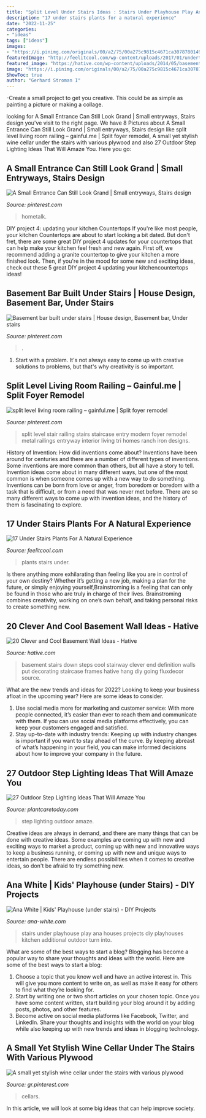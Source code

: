 ```yaml
---
title: "Split Level Under Stairs Ideas : Stairs Under Playhouse Play Ana Houses Projects Diy Playhouses Kitchen Additional Outdoor Turn Into"
description: "17 under stairs plants for a natural experience"
date: "2022-11-25"
categories:
- "ideas"
tags: ["ideas"]
images:
- "https://i.pinimg.com/originals/00/a2/75/00a275c9815c4671ca30787801490849.jpg"
featuredImage: "http://feelitcool.com/wp-content/uploads/2017/01/undertsiars-plants-that-you-will-have-to-see.jpg"
featured_image: "https://hative.com/wp-content/uploads/2014/05/basement-wall-ideas/6-photo-wall-basement.jpg"
image: "https://i.pinimg.com/originals/00/a2/75/00a275c9815c4671ca30787801490849.jpg"
ShowToc: true
author: "Gerhard Stroman I"
---
```



-Create a small project to get you creative. This could be as simple as painting a picture or making a collage. 

	

		
looking for A Small Entrance Can Still Look Grand | Small entryways, Stairs design you've visit to the right page. We have 8 Pictures about A Small Entrance Can Still Look Grand | Small entryways, Stairs design like split level living room railing – gainful.me | Split foyer remodel, A small yet stylish wine cellar under the stairs with various plywood and also 27 Outdoor Step Lighting Ideas That Will Amaze You. Here you go:
		
    
## A Small Entrance Can Still Look Grand | Small Entryways, Stairs Design

<img loading=lazy src="https://i.pinimg.com/originals/00/a2/75/00a275c9815c4671ca30787801490849.jpg" onerror="this.onerror=null;this.src='https://tse1.mm.bing.net/th?id=OIP.8z-S_ooOyw7SAxyY5MQK4AHaJ4&amp;pid=15.1';" alt="A Small Entrance Can Still Look Grand | Small entryways, Stairs design">

_Source: pinterest.com_

>hometalk. 

	

DIY project 4: updating your kitchen Countertops
If you're like most people, your kitchen Countertops are about to start looking a bit dated. But don't fret, there are some great DIY project 4 updates for your countertops that can help make your kitchen feel fresh and new again. First off, we recommend adding a granite countertop to give your kitchen a more finished look. Then, if you're in the mood for some new and exciting ideas, check out these 5 great DIY project 4 updating your kitchencountertops ideas!

    
## Basement Bar Built Under Stairs | House Design, Basement Bar, Under Stairs

<img loading=lazy src="https://i.pinimg.com/originals/fc/e5/74/fce5742c0f459027fc8205bab0bd8d82.jpg" onerror="this.onerror=null;this.src='https://tse2.mm.bing.net/th?id=OIP.z0lemiFkZWGCOa4Ul2CMlAHaJ4&amp;pid=15.1';" alt="Basement bar built under stairs | House design, Basement bar, Under stairs">

_Source: pinterest.com_

>. 

	

1. Start with a problem. It's not always easy to come up with creative solutions to problems, but that's why creativity is so important.

    
## Split Level Living Room Railing – Gainful.me | Split Foyer Remodel

<img loading=lazy src="https://i.pinimg.com/originals/ca/5e/47/ca5e47c44ce42f7ec0993facb42b32a7.jpg" onerror="this.onerror=null;this.src='https://tse1.mm.bing.net/th?id=OIP.MvvkpihayIJbaYA50h3_1wHaLI&amp;pid=15.1';" alt="split level living room railing – gainful.me | Split foyer remodel">

_Source: pinterest.com_

>split level stair railing stairs staircase entry modern foyer remodel metal railings entryway interior living tri homes ranch iron designs. 

	

History of Invention: How did inventions come about?
Inventions have been around for centuries and there are a number of different types of inventions. Some inventions are more common than others, but all have a story to tell. Invention ideas come about in many different ways, but one of the most common is when someone comes up with a new way to do something. Inventions can be born from love or anger, from boredom or boredom with a task that is difficult, or from a need that was never met before. There are so many different ways to come up with invention ideas, and the history of them is fascinating to explore.

    
## 17 Under Stairs Plants For A Natural Experience

<img loading=lazy src="http://feelitcool.com/wp-content/uploads/2017/01/undertsiars-plants-that-you-will-have-to-see.jpg" onerror="this.onerror=null;this.src='https://tse1.mm.bing.net/th?id=OIP.aLnxY64UgDxrTcoblfSiUgHaD3&amp;pid=15.1';" alt="17 Under Stairs Plants For A Natural Experience">

_Source: feelitcool.com_

>plants stairs under. 

	

Is there anything more exhilarating than feeling like you are in control of your own destiny? Whether it’s getting a new job, making a plan for the future, or simply enjoying yourself,Brainstroming is a feeling that can only be found in those who are truly in charge of their lives. Brainstroming combines creativity, working on one’s own behalf, and taking personal risks to create something new.

    
## 20 Clever And Cool Basement Wall Ideas - Hative

<img loading=lazy src="https://hative.com/wp-content/uploads/2014/05/basement-wall-ideas/6-photo-wall-basement.jpg" onerror="this.onerror=null;this.src='https://tse3.mm.bing.net/th?id=OIP.ROvQT7L-4lhNAQJN3L0IpQHaLh&amp;pid=15.1';" alt="20 Clever and Cool Basement Wall Ideas - Hative">

_Source: hative.com_

>basement stairs down steps cool stairway clever end definition walls put decorating staircase frames hative hang diy going fluxdecor source. 

	

What are the new trends and ideas for 2022?
Looking to keep your business afloat in the upcoming year? Here are some ideas to consider. 
1. Use social media more for marketing and customer service: With more people connected, it’s easier than ever to reach them and communicate with them. If you can use social media platforms effectively, you can keep your customers engaged and satisfied. 
2. Stay up-to-date with industry trends: Keeping up with industry changes is important if you want to stay ahead of the curve. By keeping abreast of what’s happening in your field, you can make informed decisions about how to improve your company in the future. 

    
## 27 Outdoor Step Lighting Ideas That Will Amaze You

<img loading=lazy src="https://plantcaretoday.com/wp-content/uploads/e868bbacfbf7ebba102f570b1590a5a6.jpg" onerror="this.onerror=null;this.src='https://tse1.mm.bing.net/th?id=OIP.8FfzpXh5_iLjxIJ9ETiQ8QHaJ4&amp;pid=15.1';" alt="27 Outdoor Step Lighting Ideas That Will Amaze You">

_Source: plantcaretoday.com_

>step lighting outdoor amaze. 

	

Creative ideas are always in demand, and there are many things that can be done with creative ideas. Some examples are coming up with new and exciting ways to market a product, coming up with new and innovative ways to keep a business running, or coming up with new and unique ways to entertain people. There are endless possibilities when it comes to creative ideas, so don't be afraid to try something new.

    
## Ana White | Kids&#039; Playhouse (under Stairs) - DIY Projects

<img loading=lazy src="http://www.ana-white.com/sites/default/files/3154810803_1324228939.jpg" onerror="this.onerror=null;this.src='https://tse3.mm.bing.net/th?id=OIP.GSuE4VMVc7N0MWY1ScyugwHaJ4&amp;pid=15.1';" alt="Ana White | Kids&#039; Playhouse (under stairs) - DIY Projects">

_Source: ana-white.com_

>stairs under playhouse play ana houses projects diy playhouses kitchen additional outdoor turn into. 

	

What are some of the best ways to start a blog?
Blogging has become a popular way to share your thoughts and ideas with the world. Here are some of the best ways to start a blog: 
1. Choose a topic that you know well and have an active interest in. This will give you more content to write on, as well as make it easy for others to find what they’re looking for. 
2. Start by writing one or two short articles on your chosen topic. Once you have some content written, start building your blog around it by adding posts, photos, and other features. 
3. Become active on social media platforms like Facebook, Twitter, and LinkedIn. Share your thoughts and insights with the world on your blog while also keeping up with new trends and ideas in blogging technology. 

    
## A Small Yet Stylish Wine Cellar Under The Stairs With Various Plywood

<img loading=lazy src="https://i.pinimg.com/736x/0a/df/5b/0adf5b67a9f653e911f61591c7cd28e0.jpg" onerror="this.onerror=null;this.src='https://tse1.mm.bing.net/th?id=OIP.dm65z_4a6ytrQkNI8d0xbwHaLH&amp;pid=15.1';" alt="A small yet stylish wine cellar under the stairs with various plywood">

_Source: gr.pinterest.com_

>cellars. 

	

In this article, we will look at some big ideas that can help improve society.


